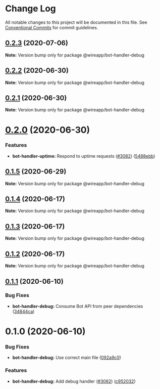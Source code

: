 # Change Log

All notable changes to this project will be documented in this file.
See [Conventional Commits](https://conventionalcommits.org) for commit guidelines.

## [0.2.3](https://github.com/wireapp/wire-web-packages/tree/master/packages/bot-handler-debug/compare/@wireapp/bot-handler-debug@0.2.2...@wireapp/bot-handler-debug@0.2.3) (2020-07-06)

**Note:** Version bump only for package @wireapp/bot-handler-debug





## [0.2.2](https://github.com/wireapp/wire-web-packages/tree/master/packages/bot-handler-debug/compare/@wireapp/bot-handler-debug@0.2.1...@wireapp/bot-handler-debug@0.2.2) (2020-06-30)

**Note:** Version bump only for package @wireapp/bot-handler-debug





## [0.2.1](https://github.com/wireapp/wire-web-packages/tree/master/packages/bot-handler-debug/compare/@wireapp/bot-handler-debug@0.2.0...@wireapp/bot-handler-debug@0.2.1) (2020-06-30)

**Note:** Version bump only for package @wireapp/bot-handler-debug





# [0.2.0](https://github.com/wireapp/wire-web-packages/tree/master/packages/bot-handler-debug/compare/@wireapp/bot-handler-debug@0.1.5...@wireapp/bot-handler-debug@0.2.0) (2020-06-30)


### Features

* **bot-handler-uptime:** Respond to uptime requests ([#3082](https://github.com/wireapp/wire-web-packages/tree/master/packages/bot-handler-debug/issues/3082)) ([5488ebb](https://github.com/wireapp/wire-web-packages/tree/master/packages/bot-handler-debug/commit/5488ebb24f989eb17c8aa439593709d2b92ccf3d))





## [0.1.5](https://github.com/wireapp/wire-web-packages/tree/master/packages/bot-handler-debug/compare/@wireapp/bot-handler-debug@0.1.4...@wireapp/bot-handler-debug@0.1.5) (2020-06-29)

**Note:** Version bump only for package @wireapp/bot-handler-debug





## [0.1.4](https://github.com/wireapp/wire-web-packages/tree/master/packages/bot-handler-debug/compare/@wireapp/bot-handler-debug@0.1.3...@wireapp/bot-handler-debug@0.1.4) (2020-06-17)

**Note:** Version bump only for package @wireapp/bot-handler-debug





## [0.1.3](https://github.com/wireapp/wire-web-packages/tree/master/packages/bot-handler-debug/compare/@wireapp/bot-handler-debug@0.1.2...@wireapp/bot-handler-debug@0.1.3) (2020-06-17)

**Note:** Version bump only for package @wireapp/bot-handler-debug





## [0.1.2](https://github.com/wireapp/wire-web-packages/tree/master/packages/bot-handler-debug/compare/@wireapp/bot-handler-debug@0.1.1...@wireapp/bot-handler-debug@0.1.2) (2020-06-17)

**Note:** Version bump only for package @wireapp/bot-handler-debug





## [0.1.1](https://github.com/wireapp/wire-web-packages/tree/master/packages/bot-handler-debug/compare/@wireapp/bot-handler-debug@0.1.0...@wireapp/bot-handler-debug@0.1.1) (2020-06-10)


### Bug Fixes

* **bot-handler-debug:** Consume Bot API from peer dependencies ([34844ca](https://github.com/wireapp/wire-web-packages/tree/master/packages/bot-handler-debug/commit/34844ca73210067d3e5511cdfd4e178953ec3bcf))





# 0.1.0 (2020-06-10)


### Bug Fixes

* **bot-handler-debug:** Use correct main file ([092a9c0](https://github.com/wireapp/wire-web-packages/tree/master/packages/bot-handler-debug/commit/092a9c064eddebdac54d56b0ca6641584ac92659))


### Features

* **bot-handler-debug:** Add debug handler ([#3062](https://github.com/wireapp/wire-web-packages/tree/master/packages/bot-handler-debug/issues/3062)) ([c952032](https://github.com/wireapp/wire-web-packages/tree/master/packages/bot-handler-debug/commit/c9520320b29de7c07c1fe0492c2bf499b9cb39ad))
